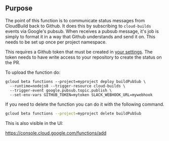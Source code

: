 ## Purpose

The point of this function is to communicate status messages from CloudBuild
back to Github. It does this by subscribing to `cloud-builds` events via
Google's pubsub. When receives a pubsub message, it's job is simply to format
it in a way that Github understands and send it on. This needs to be set up
once per project namespace.

This requires a Github token that must be created in [your
settings](https://github.com/settings/tokens). The token needs to have write
access to your repository to create the status on the PR.

To upload the function do:

```
gcloud beta functions --project=myproject deploy buildPubSub \
  --runtime=nodejs8 --trigger-resource cloud-builds \
  --trigger-event google.pubsub.topic.publish \
  --set-env-vars GITHUB_TOKEN=mytoken SLACK_WEBHOOK_URL=mywebhook
```

If you need to delete the function you can do it with the following command.

```bash
gcloud beta functions --project=myproject delete buildPubSub
```

This is also visible in the UI:

https://console.cloud.google.com/functions/add
